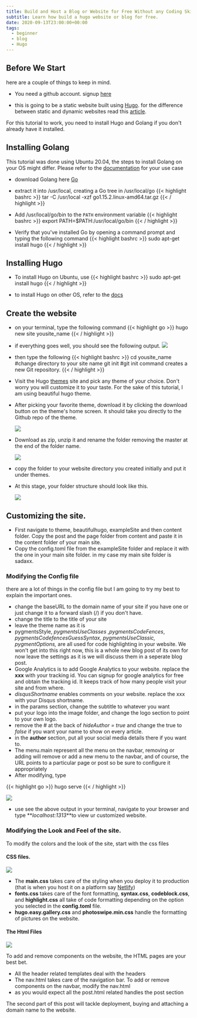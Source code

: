 ```yaml
---
title: Build and Host a Blog or Website for Free Without any Coding Skills Part 1
subtitle: Learn how build a hugo website or blog for free.
date: 2020-09-13T23:00:00+00:00
tags:
  - beginner
  - blog
  - Hugo
---
```


## **Before We Start**

here are a couple of things to keep in mind.

- You need a github account. signup [here](https://github.com/signup)

- this is going to be a static website built using [Hugo](https://gohugo.io/documentation/). for the difference between static and dynamic websites read this [article](https://wpamelia.com/static-vs-dynamic-website/#:~:text=Static%20websites%20are%20ones%20that,databases%20in%20addition%20to%20HTML.).

For this tutorial to work, you need to install Hugo and Golang if you don't already have it installed.

## **Installing Golang**

This tutorial was done using Ubuntu 20.04, the steps to install Golang on your OS might differ. Please refer to the [documentation](https://golang.org/doc/install?download=go1.15.2.linux-amd64.tar.gz#install) for your use case

- download Golang here [Go](https://golang.org/dl/go1.15.2.linux-amd64.tar.gz "Go")
- extract it into /usr/local, creating a Go tree in /usr/local/go
  {{< highlight bashrc  >}}
  tar -C /usr/local -xzf go1.15.2.linux-amd64.tar.gz
  {{< / highlight >}}

- Add /usr/local/go/bin to the `PATH` environment variable
  {{< highlight bashrc  >}}
  export PATH=\$PATH:/usr/local/go/bin
  {{< / highlight >}}

- Verify that you've installed Go by opening a command prompt and typing the following command
  {{< highlight bashrc  >}}
  sudo apt-get install hugo
  {{< / highlight >}}

## Installing Hugo

- To install Hugo on Ubuntu, use
  {{< highlight bashrc  >}}
  sudo apt-get install hugo
  {{< / highlight >}}

- to install Hugo on other OS, refer to the [docs](https://gohugo.io/getting-started/installing/ "Install Hugo")

## Create the website

- on your terminal, type the following command
  {{< highlight go  >}}
  hugo new site yousite_name
  {{< / highlight >}}

- if everything goes well, you should see the following output. ![](/uploads/screenshot-from-2020-09-14-15-25-53.png)
- then type the following
  {{< highlight bashrc  >}}
  cd yousite_name #change directory to your site name
  git init #git init command creates a new Git repository.
  {{< / highlight >}}

- Visit the Hugo [themes](https://themes.gohugo.io/ "Themes") site and pick any theme of your choice. Don't worry you will customize it to your taste. For the sake of this tutorial, I am using beautiful hugo theme.
- After picking your favorite theme, download it by clicking the download button on the theme's home screen. It should take you directly to the Github repo of the theme.

  ![](/uploads/screenshot-from-2020-09-14-15-41-54.png)

- Download as zip, unzip it and rename the folder removing the master at the end of the folder name.

  ![](/uploads/a.png)

- copy the folder to your website directory you created initially and put it under themes.
- At this stage, your folder structure should look like this.

  ![](/uploads/screenshot-from-2020-09-14-15-55-33.png)

## Customizing the site.

- First navigate to theme, beautifulhugo, exampleSite and then content folder. Copy the post and the page folder from content and paste it in the content folder of your main site.
- Copy the config.toml file from the exampleSite folder and replace it with the one in your main site folder. in my case my main site folder is sadaxx.

### Modifying the Config file

there are a lot of things in the config file but I am going to try my best to explain the important ones.

- change the baseURL to the domain name of your site if you have one or just change it to a forward slash (/) if you don't have.
- change the title to the title of your site
- leave the theme name as it is
- pygmentsStyle, _pygmentsUseClasses_ ,_pygmentsCodeFences_, _pygmentsCodefencesGuessSyntax_, _pygmentsUseClassic, pygmentOptions,_ are all used for code highlighting in your website. We won't get into this right now, this is a whole new blog post of its own for now leave the settings as it is we will discuss them in a seperate blog post.
- Google Analytics is to add Google Analytics to your website. replace the **xxx** with your tracking id. You can signup for google analytics for free and obtain the tracking id. It keeps track of how many people visit your site and from where.
- _disqusShortname_ enables comments on your website. replace the xxx with your Disqus shortname.
- in the params section, change the subtitle to whatever you want
- put your logo into the image folder, and change the logo section to point to your own logo.
- remove the # at the back of _hideAuthor = true_ and change the true to _false_ if you want your name to show on every article.
- in the **author** section, put all your social media details there if you want to.
- The menu.main represent all the menu on the navbar, removing or adding will remove or add a new menu to the navbar, and of course, the URL points to a particular page or post so be sure to configure it appropriately
- After modifying, type

{{< highlight go  >}}
hugo serve
{{< / highlight >}}

![](/uploads/screenshot-from-2020-09-14-16-42-01.png)

- use see the above output in your terminal, navigate to your browser and type **_localhost:1313_**to view ur customized website.

### Modifying the Look and Feel of the site.

To modify the colors and the look of the site, start with the css files

#### CSS files.

![](/uploads/css.png)

- The **main.css** takes care of the styling when you deploy it to production (that is when you host it on a platform say [Netlify](www.netlify.com))
- **fonts.css** takes care of the font formatting, **syntax.css**, **codeblock.css**, and **highlight.css** all take of code formatting depending on the option you selected in the **config.toml** file.
- **hugo.easy.gallery.css** and **photoswipe.min.css** handle the formatting of pictures on the website.

#### The Html Files

![](/uploads/html.png)

To add and remove components on the website, the HTML pages are your best bet.

- All the header related templates deal with the headers
- The nav.html takes care of the navigation bar. To add or remove components on the navbar, modify the nav.html
- as you would expect all the post.html related handles the post section

The second part of this post will tackle deployment, buying and attaching a domain name to the website.

